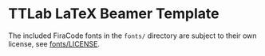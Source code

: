 # TTLab LaTeX Beamer Template

The included FiraCode fonts in the `fonts/` directory are subject to their own license, see [fonts/LICENSE](fonts/LICENSE).

